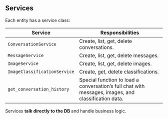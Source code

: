 ## **Services**

Each entity has a service class:

| Service                      | Responsibilities                                                                                    |
| ---------------------------- | --------------------------------------------------------------------------------------------------- |
| `ConversationService`        | Create, list, get, delete conversations.                                                            |
| `MessageService`             | Create, list, get, delete messages.                                                                 |
| `ImageService`               | Create, list, get, delete images.                                                                   |
| `ImageClassificationService` | Create, get, delete classifications.                                                                |
| `get_conversation_history`   | Special function to load a conversation’s full chat with messages, images, and classification data. |

Services **talk directly to the DB** and handle business logic.


